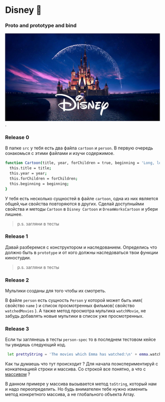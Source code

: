 # Disney 🧚
### Proto and prototype and bind
  ![screenshot](readme-assets/349186.jpg).

### Release 0

В папке `src` у тебя есть два файла `cartoon` и `person`. В первую очередь ознакомься с этими файлами и изучи содержимое. 
```sh
function Cartoon(title, year, forChildren = true, beginning = 'Long, long ago...') {
  this.title = title;
  this.year = year;
  this.forChildren = forChildren;
  this.beginning = beginning;
}
```
У тебя есть несколько сущностей в файле `cartoon`, одна из них является общей,чьи свойства повторяются в других.
Сделай доступныйми свойства и методы `Сartoon`  в `Disney Cartoon`  и  `DreamWorksCartoon` и убери лишнее.

> p.s. загляни в тесты

### Release 1

Давай разберемся с конструктором и наследованием. 
Определись что должно быть в `prototype` и от кого должны наследоваться твои функции киностудии.

> p.s. загляни в тесты

### Release 2

Мультики созданы для того чтобы их смотреть.

В файле `person` есть сущность `Person` у которой может быть имя( свойство `name` ) и список просмотренных фильмов( свойство `watchedMovies` ). А также метод просмотра мультика `watchMovie`, не забудь добавлять новые мультики в список уже просмотренных.

### Release 3
Если ты заглянешь в тесты `person-spec` то в последнем тестовом кейсе ты увидишь следующий код.

```sh
 let prettyString = 'The movies which Emma has watched:\n' + emma.watchedMovies;
```
Как ты думаешь что тут происходит ? 
Для начала поэкспериментируй с конкатенацией строки и массива. Со строкой все понятно, а что с [массивом](https://developer.mozilla.org/ru/docs/Web/JavaScript/Reference/Global_Objects/Array/toString) ? 

В данном примере у массива вызывается метод `toString`, который нам и надо переопределить. Но будь внимателен тебе нужно изменить метод конкретного массива, а не глобального объекта Array. 


